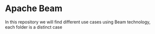 # Apache Beam

In this repository we will find different use cases using Beam technology, each folder is a distinct case
